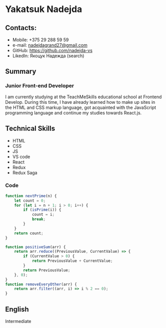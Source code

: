 # Yakatsuk Nadejda

## Contacts:

- Mobile: +375 29 288 59 59
- e-mail: nadejdagrand27@gmail.com
- GitHub: https://github.com/nadejda-vs
- LikedIn: Якоцук Надежда (search)

## Summary

### Junior Front-end Developer

I am currently studying at the TeachMeSkills educational school at Frontend Develop. During this time, I have already learned how to make up sites in the HTML and CSS markup language, got acquainted with the JavaScript programming language and continue my studies towards React.js.

## Technical Skills

- HTML
- CSS
- JS
- VS code
- React
- Redux
- Redux Saga

### Code

```javascript
function nextPrime(n) {
	let count = 0;
	for (let i = n + 1; i > 0; i++) {
		if (isPrime(i)) {
			count = i;
			break;
		}
	}
	return count;
}

function positiveSum(arr) {
	return arr.reduce((PreviousValue, CurrentValue) => {
		if (CurrentValue > 0) {
			return PreviousValue + CurrentValue;
		}
		return PreviousValue;
	}, 0);
}
function removeEveryOther(arr) {
	return arr.filter((arr, i) => i % 2 == 0);
}
```

## English

Intermediate
